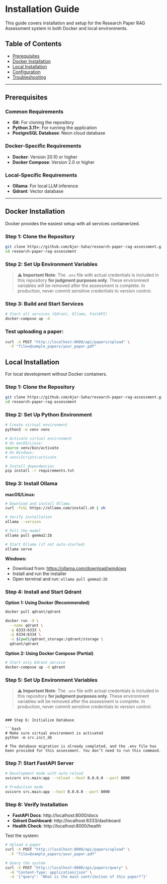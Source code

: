 # Installation Guide

This guide covers installation and setup for the Research Paper RAG Assessment system in both Docker and local environments.

## Table of Contents
- [Prerequisites](#prerequisites)
- [Docker Installation](#docker-installation)
- [Local Installation](#local-installation)
- [Configuration](#configuration)
- [Troubleshooting](#troubleshooting)

---

## Prerequisites

### Common Requirements
- **Git**: For cloning the repository
- **Python 3.11+**: For running the application
- **PostgreSQL Database**: Neon cloud database 

### Docker-Specific Requirements
- **Docker**: Version 20.10 or higher
- **Docker Compose**: Version 2.0 or higher

### Local-Specific Requirements
- **Ollama**: For local LLM inference
- **Qdrant**: Vector database

---

## Docker Installation

Docker provides the easiest setup with all services containerized.

### Step 1: Clone the Repository

```bash
git clone https://github.com/Ajor-Saha/research-paper-rag-assessment.git
cd research-paper-rag-assessment
```

### Step 2: Set Up Environment Variables

> **⚠️ Important Note**: The `.env` file with actual credentials is included in this repository **for judgment purposes only**. These environment variables will be removed after the assessment is complete. In production, never commit sensitive credentials to version control.


### Step 3: Build and Start Services

```bash
# Start all services (Qdrant, Ollama, FastAPI)
docker-compose up -d
```


### Test uploading a paper:
```bash
curl -X POST "http://localhost:8000/api/papers/upload" \
  -F "file=@sample_papers/your_paper.pdf"
```



## Local Installation

For local development without Docker containers.

### Step 1: Clone the Repository

```bash
git clone https://github.com/Ajor-Saha/research-paper-rag-assessment.git
cd research-paper-rag-assessment
```

### Step 2: Set Up Python Environment

```bash
# Create virtual environment
python3 -m venv venv

# Activate virtual environment
# On macOS/Linux:
source venv/bin/activate
# On Windows:
# venv\Scripts\activate

# Install dependencies
pip install -r requirements.txt
```

### Step 3: Install Ollama

**macOS/Linux:**
```bash
# Download and install Ollama
curl -fsSL https://ollama.com/install.sh | sh

# Verify installation
ollama --version

# Pull the model
ollama pull gemma2:2b

# Start Ollama (if not auto-started)
ollama serve

```

**Windows:**
- Download from: https://ollama.com/download/windows
- Install and run the installer
- Open terminal and run: `ollama pull gemma2:2b`

### Step 4: Install and Start Qdrant

**Option 1: Using Docker (Recommended)**
```bash
docker pull qdrant/qdrant

docker run -d \
  --name qdrant \
  -p 6333:6333 \
  -p 6334:6334 \
  -v $(pwd)/qdrant_storage:/qdrant/storage \
  qdrant/qdrant
```

**Option 2: Using Docker Compose (Partial)**
```bash
# Start only Qdrant service
docker-compose up -d qdrant
```


### Step 5: Set Up Environment Variables

> **⚠️ Important Note**: The `.env` file with actual credentials is included in this repository **for judgment purposes only**. These environment variables will be removed after the assessment is complete. In production, never commit sensitive credentials to version control.

```

### Step 6: Initialize Database

```bash
# Make sure virtual environment is activated
python -m src.init_db

# The database migration is already completed, and the .env file has been provided for this assessment. You don’t need to run this command.
```

### Step 7: Start FastAPI Server

```bash
# Development mode with auto-reload
uvicorn src.main:app --reload --host 0.0.0.0 --port 8000

# Production mode
uvicorn src.main:app --host 0.0.0.0 --port 8000
```

### Step 8: Verify Installation

- **FastAPI Docs**: http://localhost:8000/docs
- **Qdrant Dashboard**: http://localhost:6333/dashboard
- **Health Check**: http://localhost:8000/health

Test the system:
```bash
# Upload a paper
curl -X POST "http://localhost:8000/api/papers/upload" \
  -F "file=@sample_papers/your_paper.pdf"

# Query the system
curl -X POST "http://localhost:8000/api/papers/query" \
  -H "Content-Type: application/json" \
  -d '{"query": "What is the main contribution of this paper?"}'
```
